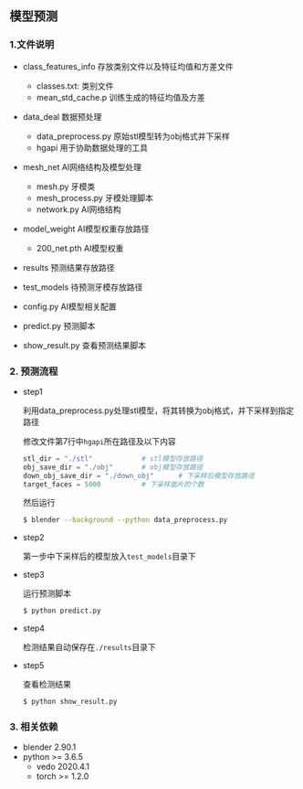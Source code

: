 ## 模型预测

### 1.文件说明
- class_features_info     存放类别文件以及特征均值和方差文件
    - classes.txt:        类别文件
    - mean_std_cache.p    训练生成的特征均值及方差
    
- data_deal               数据预处理
    - data_preprocess.py  原始stl模型转为obj格式并下采样
    - hgapi               用于协助数据处理的工具
    
- mesh_net                AI网络结构及模型处理
    - mesh.py             牙模类
    - mesh_process.py     牙模处理脚本
    - network.py          AI网络结构
    
- model_weight            AI模型权重存放路径
    - 200_net.pth         AI模型权重
    
- results                 预测结果存放路径

- test_models             待预测牙模存放路径

- config.py               AI模型相关配置

- predict.py              预测脚本

- show_result.py          查看预测结果脚本

### 2. 预测流程
- step1

    利用data_preprocess.py处理stl模型，将其转换为obj格式，并下采样到指定路径
    
    修改文件第7行中`hgapi`所在路径及以下内容
    ```python
    stl_dir = "./stl"            # stl模型存放路径
    obj_save_dir = "./obj"       # obj模型存放路径
    down_obj_save_dir = "./down_obj"      # 下采样后模型存放路径
    target_faces = 5000          # 下采样面片的个数
    ```
    然后运行
    ```bash
    $ blender --background --python data_preprocess.py
    ```
    
- step2

    第一步中下采样后的模型放入`test_models`目录下
     
- step3

    运行预测脚本
    ```bash
    $ python predict.py
    ```
  
- step4

    检测结果自动保存在`./results`目录下
    
- step5

    查看检测结果
    ```bash
    $ python show_result.py
    ```
  
### 3. 相关依赖
  - blender      2.90.1
  - python       >= 3.6.5
     - vedo        2020.4.1
     - torch        >= 1.2.0
    